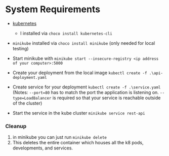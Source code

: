 # System Requirements
- [kubernetes](https://kubernetes.io/releases/download/)
  - I installed via `choco install kubernetes-cli`
- `minikube` installed via `choco install minikube` (only needed for local testing)
- Start minikube with `minikube start --insecure-registry <ip address of your computer>:5000`

- Create your deployment from the local image `kubectl create -f .\api-deployment.yaml`
- Create service for your deployment `kubectl create -f .\service.yaml` (Notes: `--port=80` has to match the port the application is listening on. `--type=LoadBalancer` is required so that your service is reachable outside of the cluster)
- Start the service in the kube cluster `minikube service rest-api`

### Cleanup

1) in minikube you can just run `minikube delete`
2) This deletes the entire container which houses all the k8 pods, developments, and services.